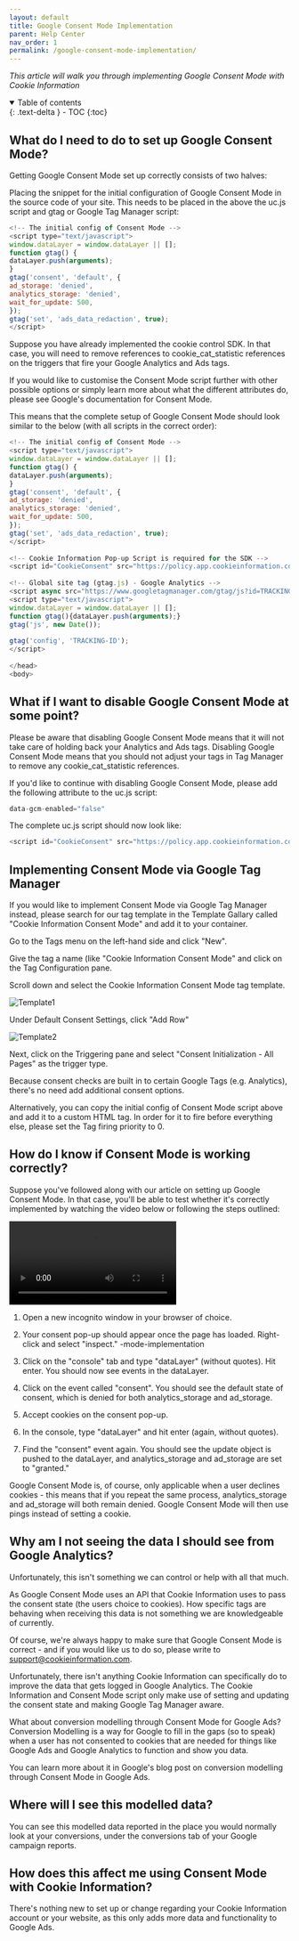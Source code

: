 ```yaml
---
layout: default
title: Google Consent Mode Implementation
parent: Help Center
nav_order: 1
permalink: /google-consent-mode-implementation/
---
```


_This article will walk you through implementing Google Consent Mode with Cookie Information_

<details open markdown="block">
  <summary>
    Table of contents
  </summary>
  {: .text-delta }
- TOC
{:toc}
</details>

## What do I need to do to set up Google Consent Mode?

Getting Google Consent Mode set up correctly consists of two halves:

Placing the snippet for the initial configuration of Google Consent Mode in the source code of your site. This needs to be placed in the <head> above the uc.js script and gtag or Google Tag Manager script:
  
```js
<!-- The initial config of Consent Mode -->
<script type="text/javascript">
window.dataLayer = window.dataLayer || [];
function gtag() {
dataLayer.push(arguments);
}
gtag('consent', 'default', {
ad_storage: 'denied',
analytics_storage: 'denied',
wait_for_update: 500,
});
gtag('set', 'ads_data_redaction', true);
</script>
```

Suppose you have already implemented the cookie control SDK. In that case, you will need to remove references to cookie_cat_statistic references on the triggers that fire your Google Analytics and Ads tags.

If you would like to customise the Consent Mode script further with other possible options or simply learn more about what the different attributes do, please see Google's documentation for Consent Mode.

This means that the complete setup of Google Consent Mode should look similar to the below (with all scripts in the correct order):

```js
<!-- The initial config of Consent Mode -->
<script type="text/javascript">
window.dataLayer = window.dataLayer || [];
function gtag() {
dataLayer.push(arguments);
}
gtag('consent', 'default', {
ad_storage: 'denied',
analytics_storage: 'denied',
wait_for_update: 500,
});
gtag('set', 'ads_data_redaction', true);
</script>
​
<!-- Cookie Information Pop-up Script is required for the SDK -->
<script id="CookieConsent" src="https://policy.app.cookieinformation.com/uc.js" data-culture="EN" type="text/javascript"></script>
​
<!-- Global site tag (gtag.js) - Google Analytics -->
<script async src="https://www.googletagmanager.com/gtag/js?id=TRACKING-ID"></script>
<script type="text/javascript">
window.dataLayer = window.dataLayer || [];
function gtag(){dataLayer.push(arguments);}
gtag('js', new Date());
​
gtag('config', 'TRACKING-ID');
</script>
​
</head>
<body>
```

## What if I want to disable Google Consent Mode at some point?
  
Please be aware that disabling Google Consent Mode means that it will not take care of holding back your Analytics and Ads tags. Disabling Google Consent Mode means that you should not adjust your tags in Tag Manager to remove any cookie_cat_statistic references.

If you'd like to continue with disabling Google Consent Mode, please add the following attribute to the uc.js script:

```js
data-gcm-enabled="false"
```
  
The complete uc.js script should now look like:
  
```js
<script id="CookieConsent" src="https://policy.app.cookieinformation.com/uc.js" data-culture="EN" data-gcm-enabled="false" type="text/javascript"></script>
```

## Implementing Consent Mode via Google Tag Manager

If you would like to implement Consent Mode via Google Tag Manager instead, please search for our tag template in the Template Gallary called "Cookie Information Consent Mode" and add it to your container.

Go to the Tags menu on the left-hand side and click "New". 

Give the tag a name (like "Cookie Information Consent Mode" and click on the Tag Configuration pane. 

Scroll down and select the Cookie Information Consent Mode tag template.

![Template1](../assets/consent-mode-implementation/tag-template-1.png)

Under Default Consent Settings, click "Add Row"

![Template2](../assets/consent-mode-implementation/tag-template-2.png)
 
Next, click on the Triggering pane and select "Consent Initialization - All Pages" as the trigger type.

Because consent checks are built in to certain Google Tags (e.g. Analytics), there's no need add additional consent options.

Alternatively, you can copy the initial config of Consent Mode script above and add it to a custom HTML tag. In order for it to fire before everything else, please set the Tag firing priority to 0.

## How do I know if Consent Mode is working correctly?
  
Suppose you've followed along with our article on setting up Google Consent Mode. In that case, you'll be able to test whether it's correctly implemented by watching the video below or following the steps outlined:
  
![consent-mode-video](https://user-images.githubusercontent.com/36840901/142919067-cfd184ae-0080-49b1-9d5e-3c072fbb7fbc.mov)

1. Open a new incognito window in your browser of choice.

2. Your consent pop-up should appear once the page has loaded. Right-click and select "inspect."
-mode-implementation
3. Click on the "console" tab and type "dataLayer" (without quotes). Hit enter. You should now see events in the dataLayer.

4. Click on the event called "consent". You should see the default state of consent, which is denied for both analytics_storage and ad_storage.

5. Accept cookies on the consent pop-up.

6. In the console, type "dataLayer" and hit enter (again, without quotes).

7. Find the "consent" event again. You should see the update object is pushed to the dataLayer, and analytics_storage and ad_storage are set to "granted."

Google Consent Mode is, of course, only applicable when a user declines cookies - this means that if you repeat the same process, analytics_storage and ad_storage will both remain denied. Google Consent Mode will then use pings instead of setting a cookie.

## Why am I not seeing the data I should see from Google Analytics?
  
Unfortunately, this isn't something we can control or help with all that much.

As Google Consent Mode uses an API that Cookie Information uses to pass the consent state (the users choice to cookies). How specific tags are behaving when receiving this data is not something we are knowledgeable of currently.

Of course, we're always happy to make sure that Google Consent Mode is correct - and if you would like us to do so, please write to support@cookieinformation.com.

Unfortunately, there isn't anything Cookie Information can specifically do to improve the data that gets logged in Google Analytics. The Cookie Information and Consent Mode script only make use of setting and updating the consent state and making Google Tag Manager aware.

What about conversion modelling through Consent Mode for Google Ads?
Conversion Modelling is a way for Google to fill in the gaps (so to speak) when a user has not consented to cookies that are needed for things like Google Ads and Google Analytics to function and show you data.

You can learn more about it in Google's blog post on conversion modelling through Consent Mode in Google Ads.

## Where will I see this modelled data?
  
You can see this modelled data reported in the place you would normally look at your conversions, under the conversions tab of your Google campaign reports.

## How does this affect me using Consent Mode with Cookie Information?
  
There's nothing new to set up or change regarding your Cookie Information account or your website, as this only adds more data and functionality to Google Ads.
